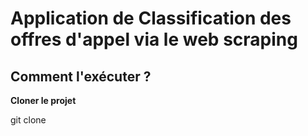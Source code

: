 # Application de Classification des offres d'appel via le web scraping 

## Comment l'exécuter ?

**Cloner le projet**

git clone 



